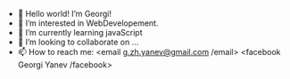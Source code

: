 - 👋 Hello world! I’m Georgi!
- 👀 I’m interested in WebDevelopement.
- 🌱 I’m currently learning javaScript
- 💞️ I’m looking to collaborate on ...
- 📫 How to reach me:
<email g.zh.yanev@gmail.com /email>
<facebook Georgi Yanev /facebook>

